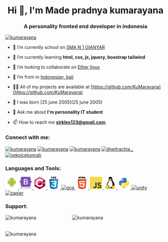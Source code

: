 <h1 align="center">Hi 👋, I'm Made pradnya kumarayana</h1>
<h3 align="center">A personality fronted end developer in indonesia</h3>

<p align="left"> <a href="https://github.com/ryo-ma/github-profile-trophy"><img src="https://github-profile-trophy.vercel.app/?username=kumarayana" alt="kumarayana" /></a> </p>

- 🔭 I’m currently school on [SMA N 1 GIANYAR](https://sman1-gianyar.sch.id)

- 🌱 I’m currently learning **html, css, js, jquery, boostrap tailwind**

- 👯 I’m looking to collaborate on [Ether linux](https://ether-linux.org)

- 🤝 I’m from in [Indonesian, bali](https://www.bali.com)

- 👨‍💻 All of my projects are available at [https://github.com/KuMarayana](https://github.com/KuMarayana)

- 📝 I was born [25 june 2005](25 june 2005)

- 💬 Ask me about **I'm personality IT student**

- 📫 How to reach me **sirkles123@gmail.com**

<h3 align="left">Connect with me:</h3>
<p align="left">
<a href="https://twitter.com/kumarayana" target="blank"><img align="center" src="https://raw.githubusercontent.com/rahuldkjain/github-profile-readme-generator/master/src/images/icons/Social/twitter.svg" alt="kumarayana" height="30" width="40" /></a>
<a href="https://linkedin.com/in/kumarayana" target="blank"><img align="center" src="https://raw.githubusercontent.com/rahuldkjain/github-profile-readme-generator/master/src/images/icons/Social/linked-in-alt.svg" alt="kumarayana" height="30" width="40" /></a>
<a href="https://fb.com/kumarayana" target="blank"><img align="center" src="https://raw.githubusercontent.com/rahuldkjain/github-profile-readme-generator/master/src/images/icons/Social/facebook.svg" alt="kumarayana" height="30" width="40" /></a>
<a href="https://instagram.com/@witrachia._" target="blank"><img align="center" src="https://raw.githubusercontent.com/rahuldkjain/github-profile-readme-generator/master/src/images/icons/Social/instagram.svg" alt="@witrachia._" height="30" width="40" /></a>
<a href="https://discord.gg/nekoicelumrah" target="blank"><img align="center" src="https://raw.githubusercontent.com/rahuldkjain/github-profile-readme-generator/master/src/images/icons/Social/discord.svg" alt="nekoicelumrah" height="30" width="40" /></a>
</p>

<h3 align="left">Languages and Tools:</h3>
<p align="left"> <a href="https://developer.android.com" target="_blank" rel="noreferrer"> <img src="https://raw.githubusercontent.com/devicons/devicon/master/icons/android/android-original-wordmark.svg" alt="android" width="40" height="40"/> </a> <a href="https://getbootstrap.com" target="_blank" rel="noreferrer"> <img src="https://raw.githubusercontent.com/devicons/devicon/master/icons/bootstrap/bootstrap-plain-wordmark.svg" alt="bootstrap" width="40" height="40"/> </a> <a href="https://www.w3schools.com/cpp/" target="_blank" rel="noreferrer"> <img src="https://raw.githubusercontent.com/devicons/devicon/master/icons/cplusplus/cplusplus-original.svg" alt="cplusplus" width="40" height="40"/> </a> <a href="https://www.w3schools.com/css/" target="_blank" rel="noreferrer"> <img src="https://raw.githubusercontent.com/devicons/devicon/master/icons/css3/css3-original-wordmark.svg" alt="css3" width="40" height="40"/> </a> <a href="https://cloud.google.com" target="_blank" rel="noreferrer"> <img src="https://www.vectorlogo.zone/logos/google_cloud/google_cloud-icon.svg" alt="gcp" width="40" height="40"/> </a> <a href="https://www.w3.org/html/" target="_blank" rel="noreferrer"> <img src="https://raw.githubusercontent.com/devicons/devicon/master/icons/html5/html5-original-wordmark.svg" alt="html5" width="40" height="40"/> </a> <a href="https://developer.mozilla.org/en-US/docs/Web/JavaScript" target="_blank" rel="noreferrer"> <img src="https://raw.githubusercontent.com/devicons/devicon/master/icons/javascript/javascript-original.svg" alt="javascript" width="40" height="40"/> </a> <a href="https://www.linux.org/" target="_blank" rel="noreferrer"> <img src="https://raw.githubusercontent.com/devicons/devicon/master/icons/linux/linux-original.svg" alt="linux" width="40" height="40"/> </a> <a href="https://www.python.org" target="_blank" rel="noreferrer"> <img src="https://raw.githubusercontent.com/devicons/devicon/master/icons/python/python-original.svg" alt="python" width="40" height="40"/> </a> <a href="https://unity.com/" target="_blank" rel="noreferrer"> <img src="https://www.vectorlogo.zone/logos/unity3d/unity3d-icon.svg" alt="unity" width="40" height="40"/> </a> <a href="https://zapier.com" target="_blank" rel="noreferrer"> <img src="https://www.vectorlogo.zone/logos/zapier/zapier-icon.svg" alt="zapier" width="40" height="40"/> </a> </p>

<h3 align="left">Support:</h3>
<p><a href="https://www.buymeacoffee.com/kumarayana"> <img align="left" src="https://cdn.buymeacoffee.com/buttons/v2/default-yellow.png" height="50" width="210" alt="kumarayana" /></a><a href="https://ko-fi.com/kumarayana"> <img align="left" src="https://cdn.ko-fi.com/cdn/kofi3.png?v=3" height="50" width="210" alt="kumarayana" /></a></p><br><br>

<p><img align="center" src="https://github-readme-streak-stats.herokuapp.com/?user=kumarayana&" alt="kumarayana" /></p>


